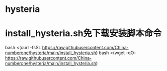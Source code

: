 # hysteria
# install_hysteria.sh免下载安装脚本命令
bash <(curl -fsSL https://raw.githubusercontent.com/China-numberone/hysteria/main/install_hysteria.sh)
bash <(wget -qO- https://raw.githubusercontent.com/China-numberone/hysteria/main/install_hysteria.sh)
